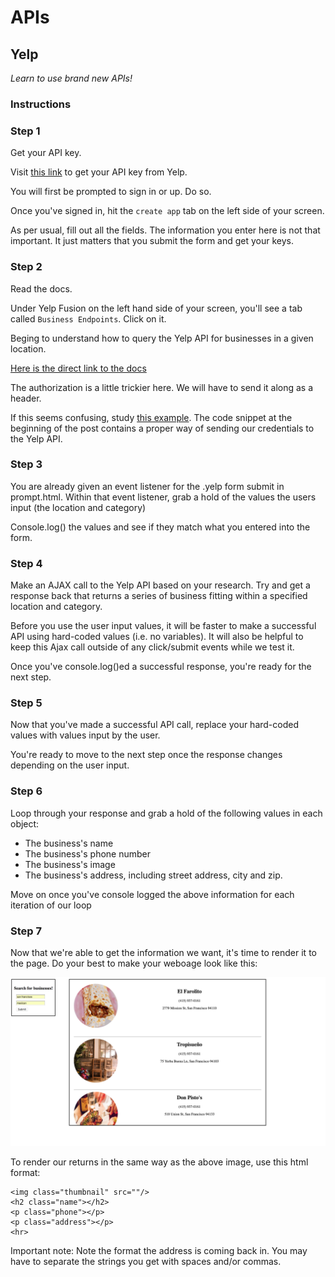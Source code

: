 # APIs

## Yelp

_Learn to use brand new APIs!_

### Instructions

### Step 1
Get your API key.

Visit [this link](https://www.yelp.com/login?return_url=%2Fdevelopers%2Fv3%2Fmanage_app) to get your API key from Yelp.

You will first be prompted to sign in or up. Do so.

Once you've signed in, hit the `create app` tab on the left side of your screen.

As per usual, fill out all the fields. The information you enter here is not that important. It just matters that you submit the form and get your keys.

### Step 2
Read the docs.

Under Yelp Fusion on the left hand side of your screen, you'll see a tab called `Business Endpoints`. Click on it.

Beging to understand how to query the Yelp API for businesses in a given location. 

[Here is the direct link to the docs](https://www.yelp.com/developers/documentation/v3/get_started)

The authorization is a little trickier here. We will have to send it along as a header.

If this seems confusing, study [this example](https://github.com/Yelp/yelp-fusion/issues/221). The code snippet at the beginning of the post contains a proper way of sending our credentials to the Yelp API.

### Step 3
You are already given an event listener for the .yelp form submit in prompt.html. Within that event listener, grab a hold of the values the users input (the location and category)

Console.log() the values and see if they match what you entered into the form.

### Step 4
Make an AJAX call to the Yelp API based on your research. Try and get a response back that returns a series of business fitting within a specified location and category.

Before you use the user input values, it will be faster to make a successful API using hard-coded values (i.e. no variables). It will also be helpful to keep this Ajax call outside of any click/submit events while we test it.

Once you've console.log()ed a successful response, you're ready for the next step.


### Step 5 
Now that you've made a successful API call, replace your hard-coded values with values input by the user. 

You're ready to move to the next step once the response changes depending on the user input.

### Step 6

Loop through your response and grab a hold of the following values in each object:

- The business's name
- The business's phone number
- The business's image
- The business's address, including street address, city and zip.

Move on once you've console logged the above information for each iteration of our loop


### Step 7
Now that we're able to get the information we want, it's time to render it to the page. Do your best to make your weboage look like this:

<img src="final.png">

To render our returns in the same way as the above image, use this html format: 

```
<img class="thumbnail" src=""/>
<h2 class="name"></h2>
<p class="phone"></p>
<p class="address"></p>
<hr>
```

Important note: Note the format the address is coming back in. You may have to separate the strings you get with spaces and/or commas.

